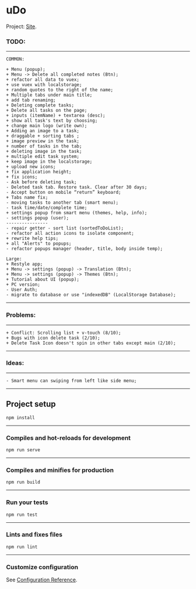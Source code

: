 # uDo
Project: [Site](...).
### TODO:
___
```
COMMON:

+ Menu (popup);
+ Menu -> Delete all completed notes (Btn);
+ refactor all data to vuex;
+ use vuex with localstorage;
+ random quotes to the right of the name;
+ Multiple tabs under main title;
+ add tab renaming;
+ Deleting complete tasks;
+ Delete all tasks on the page;
+ inputs (itemName) + textarea (desc);
+ show all task's text by choosing;
+ change main logo (write own);
+ Adding an image to a task;
+ draggable + sorting tabs ;
+ image preview in the task;
+ number of tasks in the tab;
+ deleting image in the task;
+ multiple edit task system;
+ keep image in the localstorage;
+ upload new icons;
+ fix application height;
+ fix icons;
- Ask before deleting task;
- Deleted task tab. Restore task. Clear after 30 days;
- Accept button on mobile “return” keyboard;
+ Tabs name fix;
- moving tasks to another tab (smart menu);
- task time/date/complete time;
+ settings popup from smart menu (themes, help, info);
- settings popup (user);
----------------
- repair getter - sort list (sortedToDoList);
- refactor all action icons to isolate component;
+ rewrite help tips;
+ all "Alerts" to popups;
- refactor popups manager (header, title, body inside temp);

Large:
+ Restyle app;
+ Menu -> settings (popup) -> Translation (Btn);
+ Menu -> settings (popup) -> Themes (Btn);
+ Tutorial about UI (popup);
+ PC version;
- User Auth;
- migrate to database or use "indexedDB" (LocalStorage Database);
```
___

### Problems:
___
```
+ Conflict: Scrolling list + v-touch (8/10);
+ Bugs with icon delete task (2/10);
+ Delete Task Icon doesn't spin in other tabs except main (2/10);
```
___

### Ideas:
___
```
- Smart menu can swiping from left like side menu;
```
___

## Project setup
```
npm install
```
___
### Compiles and hot-reloads for development
```
npm run serve
```
___
### Compiles and minifies for production
```
npm run build
```
___
### Run your tests
```
npm run test
```
___
### Lints and fixes files
```
npm run lint
```
___
### Customize configuration
See [Configuration Reference](https://cli.vuejs.org/config/).
